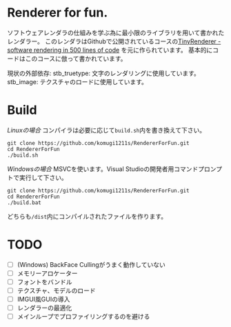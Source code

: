 # Renderer for fun.
ソフトウェアレンダラの仕組みを学ぶ為に最小限のライブラリを用いて書かれたレンダラー。
このレンダラはGithubで公開されているコースの[TinyRenderer - software rendering in 500 lines of code](https://github.com/ssloy/tinyrenderer) を元に作られています。
基本的にコードはこのコースに倣って書かれています。

現状の外部依存:
stb_truetype: 文字のレンダリングに使用しています。
stb_image:    テクスチャのロードに使用しています。

# Build
*Linuxの場合*
コンパイラは必要に応じて`build.sh`内を書き換えて下さい。
```
git clone https://github.com/komugi1211s/RendererForFun.git
cd RendererForFun
./build.sh
```
*Windowsの場合*
MSVCを使います。Visual Studioの開発者用コマンドプロンプトで実行して下さい。
```
git clone https://github.com/komugi1211s/RendererForFun.git
cd RendererForFun
./build.bat
```
どちらも`/dist`内にコンパイルされたファイルを作ります。

# TODO
- [ ] (Windows) BackFace Cullingがうまく動作していない
- [ ] メモリーアロケーター
- [ ] フォントをバンドル
- [ ] テクスチャ、モデルのロード
- [ ] IMGUI風GUIの導入
- [ ] レンダラーの最適化
- [ ] メインループでプロファイリングするのを避ける
